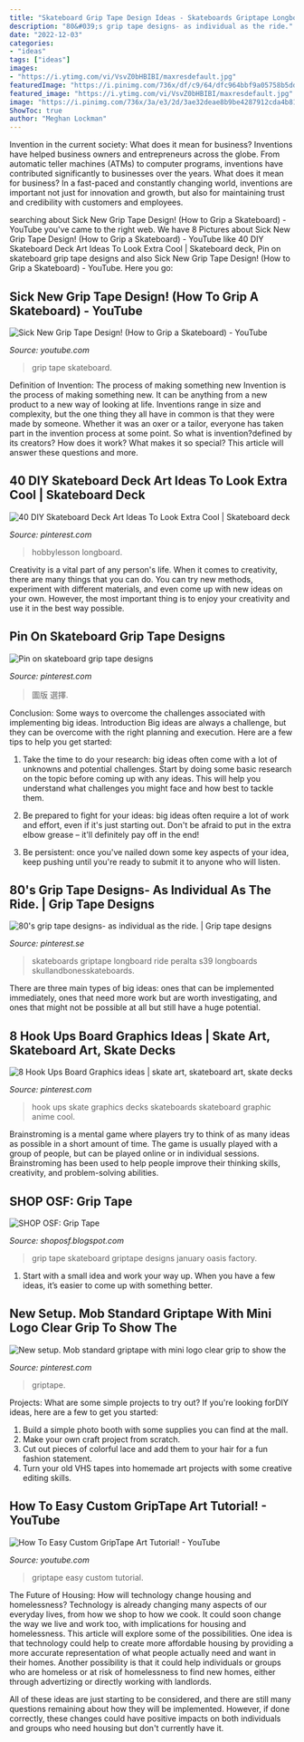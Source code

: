 ```yaml
---
title: "Skateboard Grip Tape Design Ideas - Skateboards Griptape Longboard Ride Peralta S39 Longboards Skullandbonesskateboards"
description: "80&#039;s grip tape designs- as individual as the ride."
date: "2022-12-03"
categories:
- "ideas"
tags: ["ideas"]
images:
- "https://i.ytimg.com/vi/VsvZ0bHBIBI/maxresdefault.jpg"
featuredImage: "https://i.pinimg.com/736x/df/c9/64/dfc964bbf9a05758b5ddbd3897b007d6.jpg"
featured_image: "https://i.ytimg.com/vi/VsvZ0bHBIBI/maxresdefault.jpg"
image: "https://i.pinimg.com/736x/3a/e3/2d/3ae32deae8b9be4287912cda4b817e4a--grip-skateboard.jpg"
ShowToc: true
author: "Meghan Lockman"
---
```



Invention in the current society: What does it mean for business?
Inventions have helped business owners and entrepreneurs across the globe. From automatic teller machines (ATMs) to computer programs, inventions have contributed significantly to businesses over the years. What does it mean for business? In a fast-paced and constantly changing world, inventions are important not just for innovation and growth, but also for maintaining trust and credibility with customers and employees.

	

		
searching about Sick New Grip Tape Design! (How to Grip a Skateboard) - YouTube you've came to the right web. We have 8 Pictures about Sick New Grip Tape Design! (How to Grip a Skateboard) - YouTube like 40 DIY Skateboard Deck Art Ideas To Look Extra Cool | Skateboard deck, Pin on skateboard grip tape designs and also Sick New Grip Tape Design! (How to Grip a Skateboard) - YouTube. Here you go:
		
    
## Sick New Grip Tape Design! (How To Grip A Skateboard) - YouTube

<img loading=lazy src="https://i.ytimg.com/vi/yHlnEGFBKJI/maxresdefault.jpg" onerror="this.onerror=null;this.src='https://tse1.mm.bing.net/th?id=OIP.bgWpXABbk-GM0mOdK_krlQHaEK&amp;pid=15.1';" alt="Sick New Grip Tape Design! (How to Grip a Skateboard) - YouTube">

_Source: youtube.com_

>grip tape skateboard. 

	

Definition of Invention: The process of making something new
Invention is the process of making something new. It can be anything from a new product to a new way of looking at life. Inventions range in size and complexity, but the one thing they all have in common is that they were made by someone. Whether it was an oxer or a tailor, everyone has taken part in the invention process at some point. So what is invention?defined by its creators? How does it work? What makes it so special? This article will answer these questions and more.

    
## 40 DIY Skateboard Deck Art Ideas To Look Extra Cool | Skateboard Deck

<img loading=lazy src="https://i.pinimg.com/736x/df/c9/64/dfc964bbf9a05758b5ddbd3897b007d6.jpg" onerror="this.onerror=null;this.src='https://tse3.mm.bing.net/th?id=OIP.ZRcjFoo0zi1d1nqcXfIUVQHaLH&amp;pid=15.1';" alt="40 DIY Skateboard Deck Art Ideas To Look Extra Cool | Skateboard deck">

_Source: pinterest.com_

>hobbylesson longboard. 

	

Creativity is a vital part of any person's life. When it comes to creativity, there are many things that you can do. You can try new methods, experiment with different materials, and even come up with new ideas on your own. However, the most important thing is to enjoy your creativity and use it in the best way possible.

    
## Pin On Skateboard Grip Tape Designs

<img loading=lazy src="https://i.pinimg.com/736x/40/55/23/405523d1351f60fc095f1d86366fe4e6.jpg" onerror="this.onerror=null;this.src='https://tse3.mm.bing.net/th?id=OIP.u5q9uZ4YpgS6c14WVqGnMAHaJ3&amp;pid=15.1';" alt="Pin on skateboard grip tape designs">

_Source: pinterest.com_

>圖版 選擇. 

	

Conclusion: Some ways to overcome the challenges associated with implementing big ideas.
Introduction
Big ideas are always a challenge, but they can be overcome with the right planning and execution. Here are a few tips to help you get started:

1. Take the time to do your research: big ideas often come with a lot of unknowns and potential challenges. Start by doing some basic research on the topic before coming up with any ideas. This will help you understand what challenges you might face and how best to tackle them.

2. Be prepared to fight for your ideas: big ideas often require a lot of work and effort, even if it's just starting out. Don't be afraid to put in the extra elbow grease – it'll definitely pay off in the end!

3. Be persistent: once you've nailed down some key aspects of your idea, keep pushing until you're ready to submit it to anyone who will listen.

    
## 80&#039;s Grip Tape Designs- As Individual As The Ride. | Grip Tape Designs

<img loading=lazy src="https://i.pinimg.com/736x/f2/3d/e3/f23de37189714182301c8041241ccb57--skateboard-design-skateboard-art.jpg" onerror="this.onerror=null;this.src='https://tse1.mm.bing.net/th?id=OIP.wzHvnMwlxLYaC1sgPwkV4gHaJ7&amp;pid=15.1';" alt="80&#039;s grip tape designs- as individual as the ride. | Grip tape designs">

_Source: pinterest.se_

>skateboards griptape longboard ride peralta s39 longboards skullandbonesskateboards. 

	

There are three main types of big ideas: ones that can be implemented immediately, ones that need more work but are worth investigating, and ones that might not be possible at all but still have a huge potential.

    
## 8 Hook Ups Board Graphics Ideas | Skate Art, Skateboard Art, Skate Decks

<img loading=lazy src="https://i.pinimg.com/236x/32/f4/59/32f4593b2c806ab4723a33aa6ba9b89a--skate-decks-skateboard-decks.jpg" onerror="this.onerror=null;this.src='https://tse3.mm.bing.net/th?id=OIP.kQd6Ve4ioLA1LrPJoJbsrgAAAA&amp;pid=15.1';" alt="8 Hook Ups Board Graphics ideas | skate art, skateboard art, skate decks">

_Source: pinterest.com_

>hook ups skate graphics decks skateboards skateboard graphic anime cool. 

	

Brainstroming is a mental game where players try to think of as many ideas as possible in a short amount of time. The game is usually played with a group of people, but can be played online or in individual sessions. Brainstroming has been used to help people improve their thinking skills, creativity, and problem-solving abilities.

    
## SHOP OSF: Grip Tape

<img loading=lazy src="http://3.bp.blogspot.com/-k6dH0ysf9yQ/UQW1k3xBRCI/AAAAAAAAFoQ/PGswZohEzsU/s1600/gripset2.JPG" onerror="this.onerror=null;this.src='https://tse2.mm.bing.net/th?id=OIP.sfu43hq53OQtub_frpTZ6gHaJ4&amp;pid=15.1';" alt="SHOP OSF: Grip Tape">

_Source: shoposf.blogspot.com_

>grip tape skateboard griptape designs january oasis factory. 

	

1. Start with a small idea and work your way up. When you have a few ideas, it’s easier to come up with something better.

    
## New Setup. Mob Standard Griptape With Mini Logo Clear Grip To Show The

<img loading=lazy src="https://i.pinimg.com/736x/3a/e3/2d/3ae32deae8b9be4287912cda4b817e4a--grip-skateboard.jpg" onerror="this.onerror=null;this.src='https://tse1.mm.bing.net/th?id=OIP.ElP3ZqxuJJ1PGW-SqNRuAgHaJ7&amp;pid=15.1';" alt="New setup. Mob standard griptape with mini logo clear grip to show the">

_Source: pinterest.com_

>griptape. 

	

Projects: What are some simple projects to try out?
If you're looking forDIY ideas, here are a few to get you started: 
1. Build a simple photo booth with some supplies you can find at the mall.
2. Make your own craft project from scratch.
3. Cut out pieces of colorful lace and add them to your hair for a fun fashion statement. 
4. Turn your old VHS tapes into homemade art projects with some creative editing skills.

    
## How To Easy Custom GripTape Art Tutorial! - YouTube

<img loading=lazy src="https://i.ytimg.com/vi/VsvZ0bHBIBI/maxresdefault.jpg" onerror="this.onerror=null;this.src='https://tse2.mm.bing.net/th?id=OIP.vErmQCs8184NoAK-GyMbTgHaEK&amp;pid=15.1';" alt="How To Easy Custom GripTape Art Tutorial! - YouTube">

_Source: youtube.com_

>griptape easy custom tutorial. 

	

The Future of Housing: How will technology change housing and homelessness?
Technology is already changing many aspects of our everyday lives, from how we shop to how we cook. It could soon change the way we live and work too, with implications for housing and homelessness. This article will explore some of the possibilities. 
One idea is that technology could help to create more affordable housing by providing a more accurate representation of what people actually need and want in their homes. Another possibility is that it could help individuals or groups who are homeless or at risk of homelessness to find new homes, either through advertizing or directly working with landlords. 

All of these ideas are just starting to be considered, and there are still many questions remaining about how they will be implemented. However, if done correctly, these changes could have positive impacts on both individuals and groups who need housing but don't currently have it.

